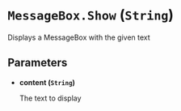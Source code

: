 # `MessageBox.Show` (`String`)


Displays a MessageBox with the given text


## Parameters

* **content (`String`)** 

	The text to display


